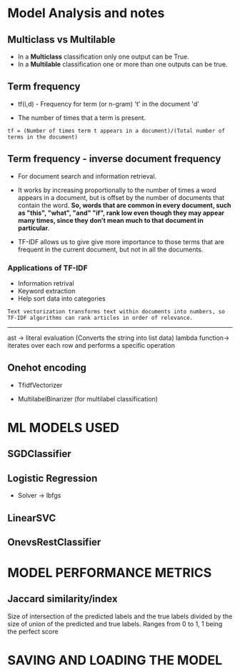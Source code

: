 # Model Analysis and notes

## Multiclass vs Multilable
- In a **Multiclass** classification only one output can be True.
- In a **Multilable** classification one or more than one outputs can be true.

## Term frequency
- tf(i,d) - Frequency for term (or n-gram) 't' in the document 'd'

- The number of times that a term is present.

```tf = (Number of times term t appears in a document)/(Total number of terms in the document)```

## Term frequency - inverse document frequency
- For document search and information retrieval. 

- It works by increasing proportionally to the number of times a word appears in a document, but is offset by the number of documents that contain the word. **So, words that are common in every document, such as "this", "what", "and" "if", rank low even though they may appear many times, since they don’t mean much to that document in particular**.

- TF-IDF allows us to give give more importance to those terms that are frequent in the current document, but not in all the documents.

### Applications of TF-IDF
- Information retrival
- Keyword extraction
- Help sort data into categories

```Text vectorization transforms text within documents into numbers, so TF-IDF algorithms can rank articles in order of relevance.```

<hr />
ast -> literal evaluation (Converts the string into list data)
lambda function-> iterates over each row and performs a specific operation




## Onehot encoding
- TfidfVectorizer

- MultilabelBinarizer (for multilabel classification)


# ML MODELS USED

## SGDClassifier


## Logistic Regression
- Solver -> lbfgs


## LinearSVC

## OnevsRestClassifier


# MODEL PERFORMANCE METRICS
## Jaccard similarity/index
Size of intersection of the predicted labels and the true labels divided by the size of union of the predicted and true labels. Ranges from 0 to 1, 1 being the perfect score


# SAVING AND LOADING THE MODEL

